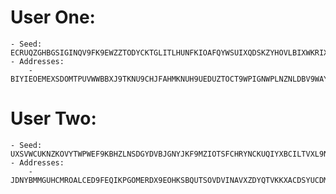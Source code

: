 # User One:

    - Seed: ECRUQZGHBGSIGINQV9FK9EWZZTODYCKTGLITLHUNFKIOAFQYWSUIXQDSKZYHOVLBIXWKRIXDNARDYADKU
    - Addresses:
        - BIYIEOEMEXSDOMTPUVWWBBXJ9TKNU9CHJFAHMKNUH9UEDUZTOCT9WPIGNWPLNZNLDBV9WAYSTSZJGVREDQRRIUHAFY

# User Two:

    - Seed: UXSVWCUKNZKOVYTWPWEF9KBHZLNSDGYDVBJGNYJKF9MZIOTSFCHRYNCKUQIYXBCILTVXL9NFMFIKQLUGX
    - Addresses:
        - JDNYBMMGUHCMROALCED9FEQIKPGOMERDX9EOHKSBQUTSOVDVINAVXZDYQTVKKXACDSYUCDMGBKPLDEYTXJCSAGMXOX
    
